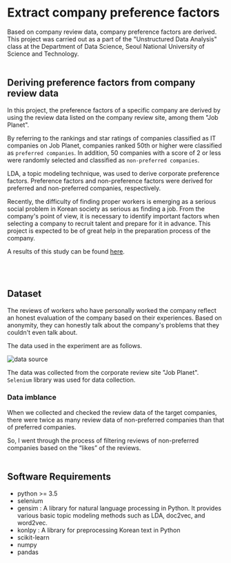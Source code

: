 # Extract company preference factors

Based on company review data, company preference factors are derived. This project was carried out as a part of the "Unstructured Data Analysis" class at the Department of Data Science, Seoul National University of Science and Technology.
<br></br>

## Deriving preference factors from company review data

In this project, the preference factors of a specific company are derived by using the review data listed on the company review site, among them "Job Planet".

By referring to the rankings and star ratings of companies classified as IT companies on Job Planet, companies ranked 50th or higher were classified as `preferred companies`. In addition, 50 companies with a score of 2 or less were randomly selected and classified as `non-preferred companies`.

LDA, a topic modeling technique, was used to derive corporate preference factors. Preference factors and non-preference factors were derived for preferred and non-preferred companies, respectively.

Recently, the difficulty of finding proper workers is emerging as a serious social problem in Korean society as serious as finding a job. From the company's point of view, it is necessary to identify important factors when selecting a company to recruit talent and prepare for it in advance. This project is expected to be of great help in the preparation process of the company.

A results of this study can be found [here](https://github.com/Kiminjo/Text-analysis-of-papers/files/7459964/3.pdf).

<br></br>

## Dataset

The reviews of workers who have personally worked the company reflect an honest evaluation of the company based on their experiences. Based on anonymity, they can honestly talk about the company's problems that they couldn't even talk about.

The data used in the experiment are as follows.

![data source](https://user-images.githubusercontent.com/42087965/139834244-447270f8-7101-4dad-9c7a-b0b379aaf203.png)

The data was collected from the corporate review site "Job Planet". `Selenium` library was used for data collection.

### Data imblance

When we collected and checked the review data of the target companies, there were twice as many review data of non-preferred companies than that of preferred companies.

So, I went through the process of filtering reviews of non-preferred companies based on the “likes” of the reviews.
<br></br>

## Software Requirements
- python >= 3.5
- selenium
- gensim : A library for natural language processing in Python. It provides various basic topic modeling methods such as LDA, doc2vec, and word2vec.
- konlpy : A library for preprocessing Korean text in Python
- scikit-learn
- numpy 
- pandas 
